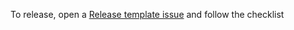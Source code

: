 To release, open a [Release template issue](https://github.com/infinyon/http-source-connector/issues/new?assignees=&labels=tracking&projects=&template=release_checklist.md&title=Release+) and follow the checklist
